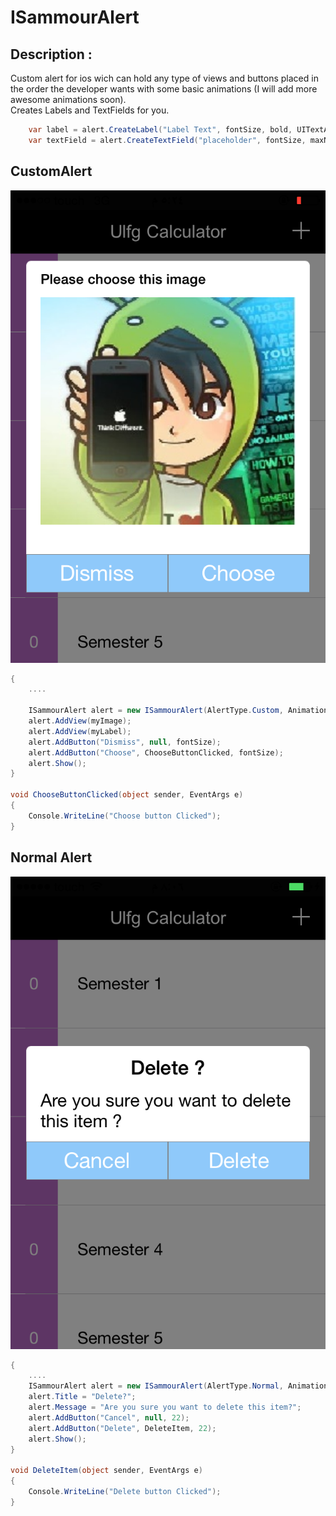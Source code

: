 # ISammourAlert

## Description : 

Custom alert for ios wich can hold any type of views and buttons placed in the order the developer wants with some basic animations (I will add more awesome animations soon).
<br/>Creates Labels and TextFields for you.
```cs
	var label = alert.CreateLabel("Label Text", fontSize, bold, UITextAlignment.Left);
	var textField = alert.CreateTextField("placeholder", fontSize, maxNumbersRange, TextFieldStyle.Numeric);
```
## CustomAlert

![](Images/CustomAlert.png)

```cs
{
	....

	ISammourAlert alert = new ISammourAlert(AlertType.Custom, AnimationType.TopToCenter);
	alert.AddView(myImage);
	alert.AddView(myLabel);
	alert.AddButton("Dismiss", null, fontSize);
	alert.AddButton("Choose", ChooseButtonClicked, fontSize);
	alert.Show();
}

void ChooseButtonClicked(object sender, EventArgs e)
{
	Console.WriteLine("Choose button Clicked");
}
```

## Normal Alert

![](Images/NormalAlert.png)
```cs
{
	....
	ISammourAlert alert = new ISammourAlert(AlertType.Normal, AnimationType.BottomToCenter)
	alert.Title = "Delete?";
	alert.Message = "Are you sure you want to delete this item?";
	alert.AddButton("Cancel", null, 22);
	alert.AddButton("Delete", DeleteItem, 22);
	alert.Show();
}

void DeleteItem(object sender, EventArgs e)
{
	Console.WriteLine("Delete button Clicked");
}
```